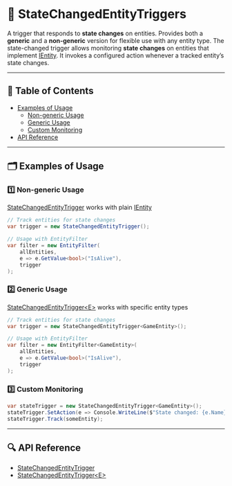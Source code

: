 # 🧩 StateChangedEntityTriggers

A trigger that responds to **state changes** on entities. Provides both a **generic** and a **non-generic** version for
flexible use with any entity type. The state-changed trigger allows monitoring **state changes** on entities that
implement [IEntity](../Entities/IEntity.md). It invokes a configured action whenever a tracked entity’s state changes.

---

## 📑 Table of Contents

- [Examples of Usage](#-examples-of-usage)
    - [Non-generic Usage](#ex1)
    - [Generic Usage](#ex2)
    - [Custom Monitoring](#ex3)
- [API Reference](#-api-reference)

---

## 🗂 Examples of Usage

<div id="ex1"></div>

### 1️⃣ Non-generic Usage

[StateChangedEntityTrigger](StateChangedEntityTrigger.md) works with plain [IEntity](../Entities/IEntity.md)

```csharp
// Track entities for state changes
var trigger = new StateChangedEntityTrigger();

// Usage with EntityFilter
var filter = new EntityFilter(
    allEntities,
    e => e.GetValue<bool>("IsAlive"),
    trigger
);
```

<div id="ex2"></div>

### 2️⃣ Generic Usage

[StateChangedEntityTrigger\<E>](StateChangedEntityTrigger%601.md) works with specific entity types

```csharp
// Track entities for state changes
var trigger = new StateChangedEntityTrigger<GameEntity>();

// Usage with EntityFilter
var filter = new EntityFilter<GameEntity>(
    allEntities,
    e => e.GetValue<bool>("IsAlive"),
    trigger
);
```

<div id="ex3"></div>

### 3️⃣ Custom Monitoring

```csharp
var stateTrigger = new StateChangedEntityTrigger<GameEntity>();
stateTrigger.SetAction(e => Console.WriteLine($"State changed: {e.Name}"));
stateTrigger.Track(someEntity);
````

---

## 🔍 API Reference

- [StateChangedEntityTrigger](StateChangedEntityTrigger.md)
- [StateChangedEntityTrigger\<E>](StateChangedEntityTrigger%601.md) <!-- + -->